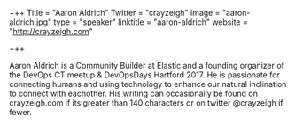 +++
Title = "Aaron Aldrich"
Twitter = "crayzeigh"
image = "aaron-aldrich.jpg"
type = "speaker"
linktitle = "aaron-aldrich"
website = "http://crayzeigh.com"

+++

Aaron Aldrich is a Community Builder at Elastic and a founding
organizer of the DevOps CT meetup & DevOpsDays Hartford 2017. He
is passionate for connecting humans and using technology to enhance
our natural inclination to connect with eachother. His writing can
occasionally be found on crayzeigh.com if its greater than 140
characters or on twitter @crayzeigh if fewer.
